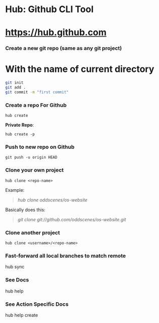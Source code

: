 # Hub: Github CLI Tool

# https://hub.github.com

### Create a new git repo (same as any git project)
# With the name of current directory
```sh
git init
git add .
git commit -m "first commit"
```

### Create a repo For Github
`hub create`

__Private Repo__:

`hub create -p`

### Push to new repo on Github
`git push -u origin HEAD`

### Clone your own project
`hub clone <repo-name>`

Example:

>_hub clone oddscenes/os-website_

Basically does this:
>_git clone git://github.com/oddscenes/os-website.git_

### Clone another project
`hub clone <username>/<repo-name>`

### Fast-forward all local branches to match remote
hub sync

### See Docs
hub help

### See Action Specific Docs
hub help create
